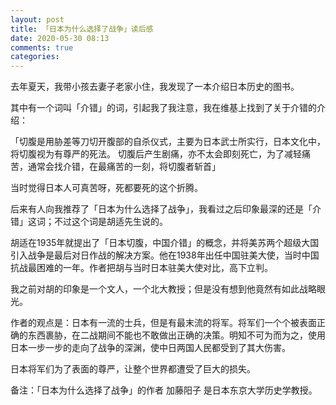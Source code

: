 ```yaml
---
layout: post
title: 「日本为什么选择了战争」读后感
date: 2020-05-30 08:13
comments: true
categories: 
---
```


去年夏天，我带小孩去妻子老家小住，我发现了一本介绍日本历史的图书。

其中有一个词叫「介错」的词，引起我了我注意，我在维基上找到了关于介错的介绍：

「切腹是用胁差等刀切开腹部的自杀仪式，主要为日本武士所实行，日本文化中，将切腹视为有尊严的死法。
切腹后产生剧痛，亦不太会即刻死亡，为了减轻痛苦，通常会找介错，在最痛苦的一刻，将切腹者斩首」

当时觉得日本人可真苦呀，死都要死的这个折腾。

后来有人向我推荐了「日本为什么选择了战争」，我看过之后印象最深的还是「介错」这词；不过这个词是胡适先生说的。

胡适在1935年就提出了「日本切腹，中国介错」的概念，并将美苏两个超级大国引入战争是最后对日作战的解决方案。他在1938年出任中国驻美大使，当时中国抗战最困难的一年。作者把胡与当时日本驻美大使对比，高下立判。

我之前对胡的印象是一个文人，一个北大教授；但是没有想到他竟然有如此战略眼光。

作者的观点是：日本有一流的士兵，但是有最末流的将军。将军们一个个被表面正确的东西裹胁，在二战期间不能也不敢做出正确的决策。明知不可为而为之，使用日本一步一步的走向了战争的深渊，使中日两国人民都受到了其大伤害。

日本将军们为了表面的尊严，让整个世界都遭受了巨大的损失。


备注：「日本为什么选择了战争」的作者 加藤阳子 是日本东京大学历史学教授。
